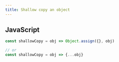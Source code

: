 ```yaml
---
title: Shallow copy an object
---
```


## JavaScript
```js
const shallowCopy = obj => Object.assign({}, obj)

// or
const shallowCopy = obj => {...obj}
```
